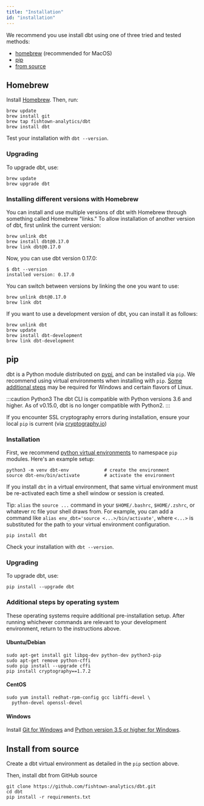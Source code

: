 ```yaml
---
title: "Installation"
id: "installation"
---
```


We recommend you use install dbt using one of three tried and tested methods:

- [homebrew](#homebrew) (recommended for MacOS)
- [pip](#pip)
- [from source](#install-from-source)

## Homebrew

Install [Homebrew](http://brew.sh/). Then, run:

```shell
brew update
brew install git
brew tap fishtown-analytics/dbt
brew install dbt
```

Test your installation with `dbt --version`.

### Upgrading

To upgrade dbt, use:

```shell
brew update
brew upgrade dbt
```

### Installing different versions with Homebrew

You can install and use multiple versions of dbt with Homebrew through something called Homebrew "links." To allow installation of another version of dbt, first unlink the current version:

```shell
brew unlink dbt
brew install dbt@0.17.0
brew link dbt@0.17.0
```

Now, you can use dbt version 0.17.0:

```shell
$ dbt --version
installed version: 0.17.0
```

You can switch between versions by linking the one you want to use:

```shell
brew unlink dbt@0.17.0
brew link dbt
```

If you want to use a development version of dbt, you can install it as follows:

```shell
brew unlink dbt
brew update
brew install dbt-development
brew link dbt-development
```

## pip

dbt is a Python module distributed on [pypi](https://pypi.org/project/dbt/), and can be installed via `pip`. We recommend using virtual environments when installing with `pip`. [Some additional steps](#additional-steps-by-operating-system) may be required for Windows and certain flavors of Linux.

:::caution Python3
The dbt CLI is compatible with Python versions 3.6 and higher. As of v0.15.0, dbt is no longer compatible with Python2.
:::

If you encounter SSL cryptography errors during installation, ensure your local `pip` is current (via [cryptography.io](https://cryptography.io/en/latest/faq/#compiling-cryptography-on-os-x-produces-a-fatal-error-openssl-aes-h-file-not-found-error))

### Installation

First, we recommend [python virtual environments](https://docs.python-guide.org/dev/virtualenvs/) to namespace `pip` modules. Here's an example setup:
```shell
python3 -m venv dbt-env				# create the environment
source dbt-env/bin/activate			# activate the environment
```

If you install `dbt` in a virtual environment, that same virtual environment must be re-activated each time a shell window or session is created.

Tip: `alias` the `source ...` command in your `$HOME/.bashrc`, `$HOME/.zshrc`, or whatever rc file your shell draws from. For example, you can add a command like `alias env_dbt='source <...>/bin/activate'`, where `<...>` is substituted for the path to your virtual environment configuration.

```shell
pip install dbt
```

Check your installation with `dbt --version`.

### Upgrading
To upgrade dbt, use:
```
pip install --upgrade dbt
```

### Additional steps by operating system

These operating systems require additional pre-installation setup. After running whichever commands are relevant to your development environment, return to the instructions above.

#### Ubuntu/Debian
```shell
sudo apt-get install git libpq-dev python-dev python3-pip
sudo apt-get remove python-cffi
sudo pip install --upgrade cffi
pip install cryptography==1.7.2
```

#### CentOS

```shell
sudo yum install redhat-rpm-config gcc libffi-devel \
  python-devel openssl-devel
```

#### Windows

Install [Git for Windows](https://git-scm.com/downloads) and [Python version 3.5 or higher for Windows](https://www.python.org/downloads/windows/).

## Install from source

Create a dbt virtual environment as detailed in the `pip` section above.

Then, install dbt from GitHub source
```shell
git clone https://github.com/fishtown-analytics/dbt.git
cd dbt
pip install -r requirements.txt
```
